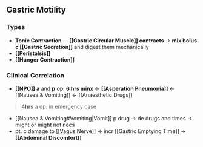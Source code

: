 ## Gastric Motility
### Types
- **Tonic Contraction** -- **[[Gastric Circular Muscle]] contracts** -> **mix bolus c [[Gastric Secretion]]** and digest them mechanically
- **[[Peristalsis]]**
- **[[Hunger Contraction]]**

### Clinical Correlation
- **[[NPO]]** **a** and **p** op. **6 hrs minx** <- **[[Asperation Pneumonia]]** <- [[Nausea & Vomiting]] <- [[Anaesthetic Drugs]]
> **4hrs** a op. in emergency case
- [[Nausea & Vomiting#Vomiting|Vomit]] p drug -> de drugs and times -> might or might not necs
- pt. c damage to [[Vagus Nerve]] -> incr [[Gastric Emptying Time]] -> **[[Abdominal Discomfort]]**